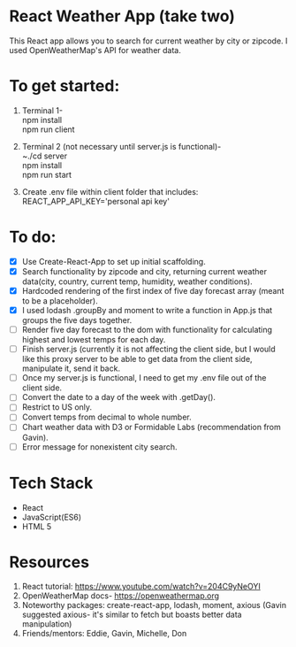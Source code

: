# React Weather App (take two)

This React app allows you to search for current weather by city or zipcode. I used OpenWeatherMap's API for weather data.

# To get started:

1. Terminal 1-  
   npm install  
   npm run client

2. Terminal 2 (not necessary until server.js is functional)-  
   ~./cd server  
   npm install  
   npm run start

3. Create .env file within client folder that includes:  
   REACT_APP_API_KEY='personal api key'

# To do:

- [x] Use Create-React-App to set up initial scaffolding.
- [x] Search functionality by zipcode and city, returning current weather data(city, country, current temp, humidity, weather conditions).
- [x] Hardcoded rendering of the first index of five day forecast array (meant to be a placeholder).
- [x] I used lodash .groupBy and moment to write a function in App.js that groups the five days together.
- [ ] Render five day forecast to the dom with functionality for calculating highest and lowest temps for each day.
- [ ] Finish server.js (currently it is not affecting the client side, but I would like this proxy server to be able to get data from the client side, manipulate it, send it back.
- [ ] Once my server.js is functional, I need to get my .env file out of the client side.
- [ ] Convert the date to a day of the week with .getDay().
- [ ] Restrict to US only.
- [ ] Convert temps from decimal to whole number.
- [ ] Chart weather data with D3 or Formidable Labs (recommendation from Gavin).
- [ ] Error message for nonexistent city search.

# Tech Stack

- React
- JavaScript(ES6)
- HTML 5

# Resources

1. React tutorial: https://www.youtube.com/watch?v=204C9yNeOYI
2. OpenWeatherMap docs- https://openweathermap.org
3. Noteworthy packages: create-react-app, lodash, moment, axious (Gavin suggested axious- it's similar to fetch but boasts better data manipulation)
4. Friends/mentors: Eddie, Gavin, Michelle, Don
